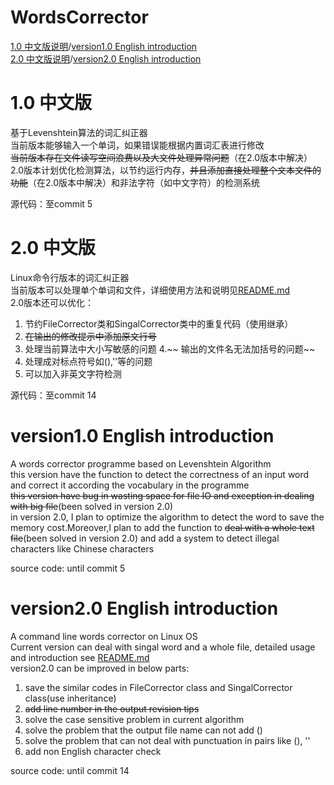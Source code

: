 # WordsCorrector
[1.0 中文版说明](#10-中文版)/[version1.0 English introduction](#version10-english-introduction)<br>
[2.0 中文版说明](#20-中文版)/[version2.0 English introduction](#version20-english-introduction)
# 1.0 中文版 
基于Levenshtein算法的词汇纠正器<br>
当前版本能够输入一个单词，如果错误能根据内置词汇表进行修改<br>
~~当前版本存在文件读写空间浪费以及大文件处理异常问题~~（在2.0版本中解决）<br>
2.0版本计划优化检测算法，以节约运行内存，~~并且添加直接处理整个文本文件的功能~~（在2.0版本中解决）和非法字符（如中文字符）的检测系统<br>

源代码：至commit 5

# 2.0 中文版
Linux命令行版本的词汇纠正器<br>
当前版本可以处理单个单词和文件，详细使用方法和说明见[README.md](./README.md)<br>
2.0版本还可以优化：
1. 节约FileCorrector类和SingalCorrector类中的重复代码（使用继承）
2. ~~在输出的修改提示中添加原文行号~~
3. 处理当前算法中大小写敏感的问题
4.~~ 输出的文件名无法加括号的问题~~
5. 处理成对标点符号如(),''等的问题
6. 可以加入非英文字符检测
 
 源代码：至commit 14
 
# version1.0 English introduction
A words corrector programme based on Levenshtein Algorithm<br>
this version have the function to detect the correctness of an input word and correct it according the vocabulary in the programme<br>
~~this version have bug in wasting space for file IO and exception in dealing with big file~~(been solved in version 2.0)<br>
in version 2.0, I plan to optimize the algorithm to detect the word to save the memory cost.Moreover,I plan to add the function to ~~deal with a whole text file~~(been solved in version 2.0) and add a system to detect illegal characters like Chinese characters<br>

source code: until commit 5

# version2.0 English introduction
A command line words corrector on Linux OS<br>
Current version can deal with singal word and a whole file, detailed usage and introduction see [README.md](./README.md)<br>
version2.0 can be improved in below parts:
1. save the similar codes in FileCorrector class and SingalCorrector class(use inheritance)
2. ~~add line number in the output revision tips~~
3. solve the case sensitive problem in current algorithm
4. solve the problem that the output file name can not add ()
5. solve the problem that can not deal with punctuation in pairs like (), ''
6. add non English character check

source code: until commit 14